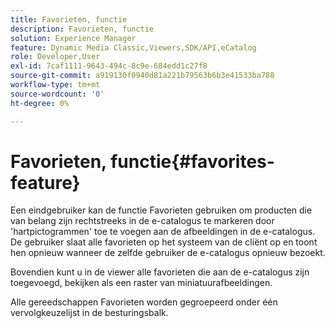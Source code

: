 ```yaml
---
title: Favorieten, functie
description: Favorieten, functie
solution: Experience Manager
feature: Dynamic Media Classic,Viewers,SDK/API,eCatalog
role: Developer,User
exl-id: 7caf1111-9643-494c-8c9e-684edd1c27f8
source-git-commit: a919130f0940d81a221b79563b6b3e41533ba788
workflow-type: tm+mt
source-wordcount: '0'
ht-degree: 0%

---
```


# Favorieten, functie{#favorites-feature}

Een eindgebruiker kan de functie Favorieten gebruiken om producten die van belang zijn rechtstreeks in de e-catalogus te markeren door &#39;hartpictogrammen&#39; toe te voegen aan de afbeeldingen in de e-catalogus. De gebruiker slaat alle favorieten op het systeem van de cliënt op en toont hen opnieuw wanneer de zelfde gebruiker de e-catalogus opnieuw bezoekt.

Bovendien kunt u in de viewer alle favorieten die aan de e-catalogus zijn toegevoegd, bekijken als een raster van miniatuurafbeeldingen.

Alle gereedschappen Favorieten worden gegroepeerd onder één vervolgkeuzelijst in de besturingsbalk.
